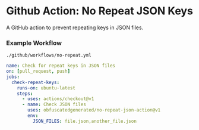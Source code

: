 # Github Action: No Repeat JSON Keys

A GitHub action to prevent repeating keys in JSON files.

### Example Workflow

`./github/workflows/no-repeat.yml`

```yaml
name: Check for repeat keys in JSON files
on: [pull_request, push]
jobs:
  check-repeat-keys:
    runs-on: ubuntu-latest
    steps:
      - uses: actions/checkout@v1
      - name: Check JSON files
        uses: obfuscatedgenerated/no-repeat-json-action@v1
        env:
          JSON_FILES: file.json,another_file.json
```
